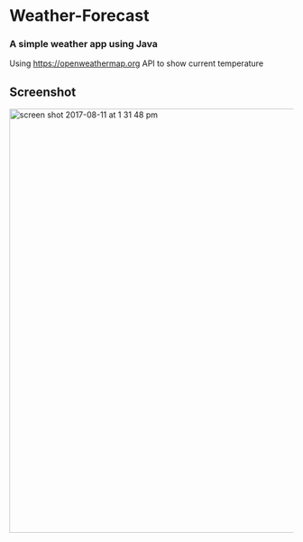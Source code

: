 # Weather-Forecast
### A simple weather app using Java

Using https://openweathermap.org API to show current temperature

## Screenshot
<img width="751" alt="screen shot 2017-08-11 at 1 31 48 pm" src="https://user-images.githubusercontent.com/15567340/29204559-9c478068-7e99-11e7-8a12-7dc9bdab8718.png">
